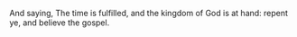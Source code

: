 And saying, The time is fulfilled, and the kingdom of God is at hand: repent ye, and believe the gospel.

